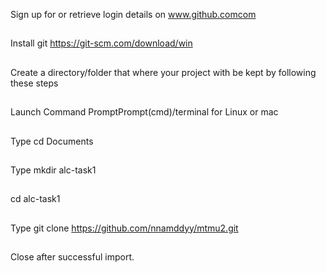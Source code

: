 Sign up for or retrieve login details on www.github.comcom
##
Install git https://git-scm.com/download/win
##
Create a directory/folder that where your project with be kept by following these steps
##
Launch Command PromptPrompt(cmd)/terminal for Linux or mac
##
Type cd Documents
##
Type mkdir alc-task1
##
cd alc-task1
##
Type git clone https://github.com/nnamddyy/mtmu2.git
##
Close after successful import.
